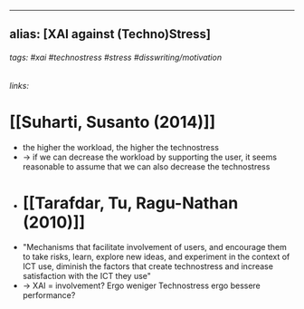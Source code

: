 
---
alias: [XAI against (Techno)Stress]
---
###### tags: #xai #technostress #stress #disswriting/motivation 
###### links:
# [[Suharti, Susanto (2014)]]
-  the higher the workload, the higher the technostress
- -> if we can decrease the workload by supporting the user, it seems reasonable to assume that we can also decrease the technostress
- # [[Tarafdar, Tu, Ragu-Nathan (2010)]]
- "Mechanisms that facilitate involvement of users, and encourage them to take risks, learn, explore new ideas, and experiment in the context of ICT use, diminish the factors that create technostress and increase satisfaction with the ICT they use"
- -> XAI = involvement? Ergo weniger Technostress ergo bessere performance?